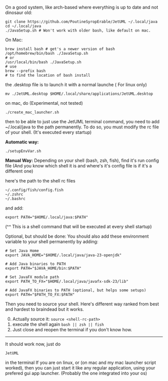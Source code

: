 On a good system, like arch-based where everything is up to date and not dinosaur old:

```
git clone https://github.com/PoutineSyropErable/JetUML ~/.local/java
cd ~/.local/java
./JavaSetup.sh # Won't work with older bash, like default on mac.
```

On Mac:

```
brew install bash # get's a newer version of bash
/opt/homebrew/bin/bash ./JavaSetup.sh
# or
/usr/local/bin/bash ./JavaSetup.sh
# use
brew --prefix bash
# to find the location of bash install
```

the .desktop file is to launch it with a normal launche ( For linux only)

```
mv ./JetUML.desktop $HOME/.local/share/applications/JetUML.desktop
```

on mac, do (Experimental, not tested)

```
./create_mac_launcher.sh
```

then to be able to just use the JetUML terminal command, you need to add ~/.local/java to the path permanently.
To do so, you must modify the rc file of your shell. (It's executed every startup)

**Automatic way:**

```
./setupEnvVar.sh
```

**Manual Way:**
Depending on your shell (bash, zsh, fish), find it's run config file
(And you know which shell it is and where's it's config file is if it's a different one)

here's the path to the shell rc files

```
~/.config/fish/config.fish
~/.zshrc
~/.bashrc
```

and add:

```
export PATH="$HOME/.local/java:$PATH"
```

(^^ This is a shell command that will be executed at every shell startup)

Optional, but should be done:
You should also add these environment variable to your shell permanently by adding:

```
# Set Java Home
export JAVA_HOME="$HOME/.local/java/java-23-openjdk"

# Add Java binaries to PATH
export PATH="$JAVA_HOME/bin:$PATH"

# Set JavaFX module path
export PATH_TO_FX="$HOME/.local/java/javafx-sdk-23/lib"

# Add JavaFX binaries to PATH (optional, but helps some setups)
export PATH="$PATH_TO_FX:$PATH"
```

Then you need to source your shell. Here's different way ranked from best and hardest to braindead but it works.

0. Actually source it: `source <shell-rc-path>`
1. execute the shell again `bash || zsh || fish`
2. Just close and reopen the terminal if you don't know how.

---

It should work now, just do

```
JetUML
```

in the terminal
If you are on linux, or (on mac and my mac launcher script worked), then you can just start it like any regular application,
using your prefered gui app launcher. (Probably the one integrated into your os)
